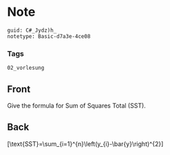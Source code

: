 # Note
```
guid: C#_Jydz)h_
notetype: Basic-d7a3e-4ce08
```

### Tags
```
02_vorlesung
```

## Front
Give the formula for Sum of Squares Total (SST).

## Back
\[\text{SST}=\sum_{i=1}^{n}\left(y_{i}-\bar{y}\right)^{2}\]
